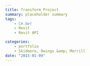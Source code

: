 ```yaml
---
title: Transform Project
summary: placeholder summary
tags:
    - C#.Net
    - Revit
    - Revit API

categories:
    - portfolio
    - Skidmore, Owings &amp; Merrill
date: "2015-01-09"
---
```

